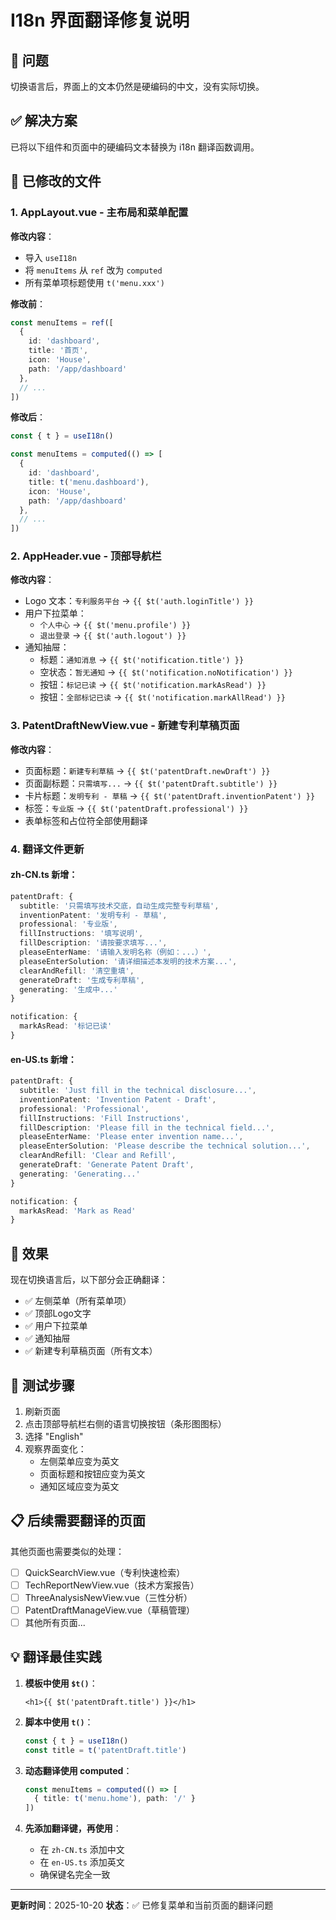 # I18n 界面翻译修复说明

## 🔧 问题

切换语言后，界面上的文本仍然是硬编码的中文，没有实际切换。

## ✅ 解决方案

已将以下组件和页面中的硬编码文本替换为 i18n 翻译函数调用。

## 📝 已修改的文件

### 1. **AppLayout.vue** - 主布局和菜单配置
**修改内容**：
- 导入 `useI18n` 
- 将 `menuItems` 从 `ref` 改为 `computed`
- 所有菜单项标题使用 `t('menu.xxx')`

**修改前**：
```typescript
const menuItems = ref([
  {
    id: 'dashboard',
    title: '首页',
    icon: 'House',
    path: '/app/dashboard'
  },
  // ...
])
```

**修改后**：
```typescript
const { t } = useI18n()

const menuItems = computed(() => [
  {
    id: 'dashboard',
    title: t('menu.dashboard'),
    icon: 'House',
    path: '/app/dashboard'
  },
  // ...
])
```

### 2. **AppHeader.vue** - 顶部导航栏
**修改内容**：
- Logo 文本：`专利服务平台` → `{{ $t('auth.loginTitle') }}`
- 用户下拉菜单：
  - `个人中心` → `{{ $t('menu.profile') }}`
  - `退出登录` → `{{ $t('auth.logout') }}`
- 通知抽屉：
  - 标题：`通知消息` → `{{ $t('notification.title') }}`
  - 空状态：`暂无通知` → `{{ $t('notification.noNotification') }}`
  - 按钮：`标记已读` → `{{ $t('notification.markAsRead') }}`
  - 按钮：`全部标记已读` → `{{ $t('notification.markAllRead') }}`

### 3. **PatentDraftNewView.vue** - 新建专利草稿页面
**修改内容**：
- 页面标题：`新建专利草稿` → `{{ $t('patentDraft.newDraft') }}`
- 页面副标题：`只需填写...` → `{{ $t('patentDraft.subtitle') }}`
- 卡片标题：`发明专利 - 草稿` → `{{ $t('patentDraft.inventionPatent') }}`
- 标签：`专业版` → `{{ $t('patentDraft.professional') }}`
- 表单标签和占位符全部使用翻译

### 4. **翻译文件更新**

#### zh-CN.ts 新增：
```typescript
patentDraft: {
  subtitle: '只需填写技术交底，自动生成完整专利草稿',
  inventionPatent: '发明专利 - 草稿',
  professional: '专业版',
  fillInstructions: '填写说明',
  fillDescription: '请按要求填写...',
  pleaseEnterName: '请输入发明名称（例如：...）',
  pleaseEnterSolution: '请详细描述本发明的技术方案...',
  clearAndRefill: '清空重填',
  generateDraft: '生成专利草稿',
  generating: '生成中...'
}

notification: {
  markAsRead: '标记已读'
}
```

#### en-US.ts 新增：
```typescript
patentDraft: {
  subtitle: 'Just fill in the technical disclosure...',
  inventionPatent: 'Invention Patent - Draft',
  professional: 'Professional',
  fillInstructions: 'Fill Instructions',
  fillDescription: 'Please fill in the technical field...',
  pleaseEnterName: 'Please enter invention name...',
  pleaseEnterSolution: 'Please describe the technical solution...',
  clearAndRefill: 'Clear and Refill',
  generateDraft: 'Generate Patent Draft',
  generating: 'Generating...'
}

notification: {
  markAsRead: 'Mark as Read'
}
```

## 🎯 效果

现在切换语言后，以下部分会正确翻译：
- ✅ 左侧菜单（所有菜单项）
- ✅ 顶部Logo文字
- ✅ 用户下拉菜单
- ✅ 通知抽屉
- ✅ 新建专利草稿页面（所有文本）

## 🔄 测试步骤

1. 刷新页面
2. 点击顶部导航栏右侧的语言切换按钮（条形图图标）
3. 选择 "English"
4. 观察界面变化：
   - 左侧菜单应变为英文
   - 页面标题和按钮应变为英文
   - 通知区域应变为英文

## 📋 后续需要翻译的页面

其他页面也需要类似的处理：
- [ ] QuickSearchView.vue（专利快速检索）
- [ ] TechReportNewView.vue（技术方案报告）
- [ ] ThreeAnalysisNewView.vue（三性分析）
- [ ] PatentDraftManageView.vue（草稿管理）
- [ ] 其他所有页面...

## 💡 翻译最佳实践

1. **模板中使用 `$t()`**：
   ```vue
   <h1>{{ $t('patentDraft.title') }}</h1>
   ```

2. **脚本中使用 `t()`**：
   ```typescript
   const { t } = useI18n()
   const title = t('patentDraft.title')
   ```

3. **动态翻译使用 computed**：
   ```typescript
   const menuItems = computed(() => [
     { title: t('menu.home'), path: '/' }
   ])
   ```

4. **先添加翻译键，再使用**：
   - 在 `zh-CN.ts` 添加中文
   - 在 `en-US.ts` 添加英文
   - 确保键名完全一致

---

**更新时间**：2025-10-20
**状态**：✅ 已修复菜单和当前页面的翻译问题
